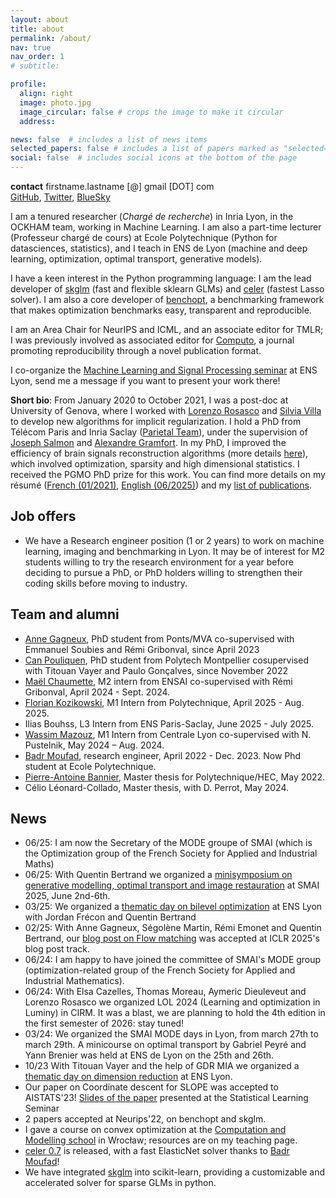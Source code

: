 ```yaml
---
layout: about
title: about
permalink: /about/
nav: true
nav_order: 1
# subtitle:

profile:
  align: right
  image: photo.jpg
  image_circular: false # crops the image to make it circular
  address:

news: false  # includes a list of news items
selected_papers: false # includes a list of papers marked as "selected={true}"
social: false  # includes social icons at the bottom of the page
---
```


**contact** firstname.lastname [@] gmail [DOT] com <br>
<a href="https://github.com/mathurinm/" target="_blank">GitHub</a>, <a href="https://twitter.com/mathusmassias" target="_blank">Twitter</a>, <a href="https://bsky.app/profile/mathurinmassias.bsky.social" target="_blank">BlueSky</a>

I am a tenured researcher (*Chargé de recherche*) in Inria Lyon, in the OCKHAM team, working in Machine Learning. I am also a part-time lecturer (Professeur chargé de cours) at Ecole Polytechnique (Python for datasciences, statistics), and I teach in ENS de Lyon (machine and deep learning, optimization, optimal transport, generative models).

I have a keen interest in the Python programming language: I am the lead developer of [skglm](https://contrib.scikit-learn.org/skglm) (fast and flexible sklearn GLMs) and [celer](https://mathurinm.github.io/celer/) (fastest Lasso solver).
I am also a core developer of [benchopt](https://github.com/benchopt/benchopt), a benchmarking framework that makes optimization benchmarks easy, transparent and reproducible.
<!-- To foster scientific reproducibility, my papers usually come with Python packages to reproduce my experiments and make my code available to the community (e.g. [Anderson acceleration for coordinate descent](https://mathurinm.github.io/andersoncd/auto_examples/index.html) or [Iterative regularization for convex regularizers](https://LCSL.github.io/iterreg/auto_examples/index.html)) -->

I am an Area Chair for NeurIPS and ICML, and an associate editor for TMLR; I was previously involved as associated editor for [Computo](https://computo.sfds.asso.fr/), a journal promoting reproducibility through a novel publication format.

I co-organize the [Machine Learning and Signal Processing seminar](https://www.ens-lyon.fr/PHYSIQUE/seminars/machine-learning-and-signal-processing) at ENS Lyon, send me a message if you want to present your work there!


**Short bio**: From January 2020 to October 2021, I was a post-doc at University of Genova, where I worked with [Lorenzo Rosasco](http://web.mit.edu/lrosasco/www/) and [Silvia Villa](http://www.dima.unige.it/~villa/) to develop new algorithms for implicit regularization.
I hold a PhD from Télécom Paris and Inria Saclay
([Parietal Team](https://team.inria.fr/parietal/)), under the supervision of
    [Joseph Salmon](https://josephsalmon.eu/)
and [Alexandre Gramfort](http://alexandre.gramfort.net/).
In my PhD, I improved the efficiency of brain signals reconstruction algorithms
(more details [here](http://www.theses.fr/s163051)), which involved optimization, sparsity and high dimensional statistics. I received the PGMO PhD prize for this work.
You can find more details on my résumé
    ([French (01/2021)](/assets/pdf/CV_Mathurin_MASSIAS.pdf), [English (06/2025)](/assets/pdf/CV_Mathurin_MASSIAS_EN.pdf)) and my
 [list of publications](/research).


## Job offers
- We have a Research engineer position (1 or 2 years) to work on machine learning, imaging and benchmarking in Lyon. It may be of interest for M2 students willing to try the research environment for a year before deciding to pursue a PhD, or PhD holders willing to strengthen their coding skills before moving to industry.

## Team and alumni
- [Anne Gagneux](https://annegnx.github.io), PhD student from Ponts/MVA co-supervised with Emmanuel Soubies and Rémi Gribonval, since April 2023
- [Can Pouliquen](https://perceptronium.github.io), PhD student from Polytech Montpellier cosupervised with Titouan Vayer and Paulo Gonçalves, since November 2022
- [Maël Chaumette](https://www.linkedin.com/in/ma%C3%ABl-chaumette), M2 intern from ENSAI co-supervised with Rémi Gribonval, April 2024 - Sept. 2024.
- [Florian Kozikowski](https://www.linkedin.com/in/florian-kozikowski/), M1 Intern from Polytechnique, April 2025 - Aug. 2025.
- Ilias Bouhss, L3 Intern from ENS Paris-Saclay, June 2025 - July 2025.
- [Wassim Mazouz](https://www.linkedin.com/in/wassimmazouz/), M1 Intern from Centrale Lyon co-supervised with N. Pustelnik, May 2024 – Aug. 2024.
- [Badr Moufad](https://github.com/Badr-MOUFAD/), research engineer, April 2022 - Dec. 2023. Now Phd student at Ecole Polytechnique.
- [Pierre-Antoine Bannier](https://github.com/PABannier), Master thesis for Polytechnique/HEC, May 2022.
- Célio Léonard-Collado, Master thesis, with D. Perrot, May 2024.



## News
- 06/25: I am now the Secretary of the MODE groupe of SMAI (which is the Optimization group of the French Society for Applied and Industrial Maths)
- 06/25: With Quentin Bertrand we organized a [minisymposium on generative modelling, optimal transport and image restauration](https://smai2025.math.cnrs.fr/en/programme/minisymposia/) at SMAI 2025, June 2nd-6th.
- 03/25: We organized a [thematic day on bilevel optimization](https://gdr-iasis.cnrs.fr/reunions/bilevel-optimization-and-hyperparameter-learning/) at ENS Lyon with Jordan Frécon and Quentin Bertrand
- 02/25: With Anne Gagneux, Ségolène Martin, Rémi Emonet and Quentin Bertrand, our [blog post on Flow matching](https://dl.heeere.com/cfm/) was accepted at ICLR 2025's blog post track.
- 06/24: I am happy to have joined the committee of SMAI's MODE group (optimization-related group of the French Society for Applied and Industrial Mathematics).
- 06/24: With Elsa Cazelles, Thomas Moreau, Aymeric Dieuleveut and Lorenzo Rosasco we organized LOL 2024 (Learning and optimization in Luminy) in CIRM. It was a blast, we are planning to hold the 4th edition in the first semester of 2026: stay tuned!
- 03/24: We organized the SMAI MODE days in Lyon, from march 27th to march 29th. A minicourse on optimal transport by Gabriel Peyré and Yann Brenier was held at ENS de Lyon on the 25th and 26th.
- 10/23 With Titouan Vayer and the help of GDR MIA we organized a [thematic day on dimension reduction](https://gdr-mia.math.cnrs.fr/events/dimreduc) at ENS Lyon.
- Our paper on Coordinate descent for SLOPE was accepted to AISTATS'23! [Slides of the paper](/assets/pdf/slides_slope.pdf) presented at the Statistical Learning Seminar
- 2 papers accepted at Neurips'22, on benchopt and skglm.
- I gave a course on convex optimization at the [Computation and Modelling school](https://wmat.pwr.edu.pl/en/cm2022 ) in Wrocław; resources are on my teaching page.
- [celer 0.7](https://github.com/mathurinm/celer) is released, with a fast ElasticNet solver thanks to [Badr Moufad](https://github.com/Badr-MOUFAD )!
- We have integrated [skglm](https://contrib.scikit-learn.org/skglm) into scikit-learn, providing a customizable and accelerated solver for sparse GLMs in python.

